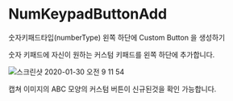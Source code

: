 # NumKeypadButtonAdd
숫자키패드타입(numberType) 왼쪽 하단에 Custom Button 을 생성하기

숫자 키패드에 자신이 원하는 커스텀 키패드를 왼쪽 하단에 추가합니다.


![스크린샷 2020-01-30 오전 9 11 54](https://user-images.githubusercontent.com/16497594/73408931-0d1a8b00-4341-11ea-87ad-b4a9b438fe7f.png)




캡쳐 이미지의 ABC 모양의 커스텀 버튼이 신규된것을 확인 가능합니다.
